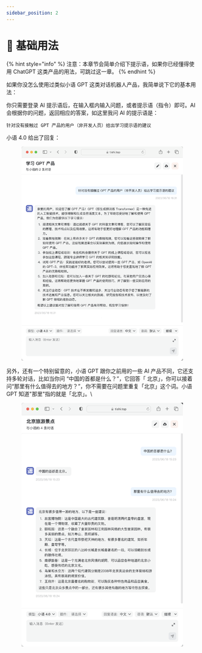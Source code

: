 ```yaml
---
sidebar_position: 2
---
```


# 🔰 基础用法

{% hint style="info" %}
注意：本章节会简单介绍下提示语，如果你已经懂得使用 ChatGPT 这类产品的用法，可跳过这一章。
{% endhint %}

如果你没怎么使用过类似小语 GPT 这类对话机器人产品，我简单说下它的基本用法：

你只需要登录 AI 提示语后，在输入框内输入问题，或者提示语（指令）即可。AI 会根据你的问题，返回相应的答案，如这里我问 AI 的提示语是：

```
针对没有接触过 GPT 产品的用户（非开发人员）给出学习提示语的建议
```

小语 4.0 给出了回复：

<figure><img src="../.gitbook/assets/image (15).png" alt=""><figcaption></figcaption></figure>

另外，还有一个特别留意的，小语 GPT 跟你之前用的一些 AI 产品不同，它还支持多轮对话，比如当你问 “中国的首都是什么？”，它回答「 北京」，你可以接着问“那里有什么值得去的地方？”，你不需要在问题里重复「北京」这个词。小语 GPT 知道"那里"指的就是「北京」。\


<figure><img src="../.gitbook/assets/image (61).png" alt=""><figcaption></figcaption></figure>
